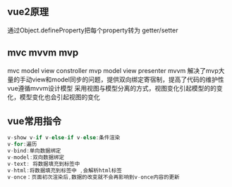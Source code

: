 ## vue2原理
通过Object.defineProperty把每个property转为 getter/setter

## mvc mvvm mvp
mvc model view constroller
mvp model view presenter
mvvm 解决了mvp大量的手动view和model同步的问题，提供双向绑定寄宿制，提高了代码的维护性
vue遵循mvvm设计模型 采用视图与模型分离的方式，视图变化引起模型的的变化，模型变化也会引起视图的变化
## vue常用指令
```js
v-show v-if v-else-if v-else:条件渲染
v-for:遍历
v-bind:单向数据绑定
v-model:双向数据绑定
v-text: 将数据填充到标签中
v-html:将数据填充到标签中 ,会解析html标签
v-once：页面初次渲染后,数据的改变就不会再影响到v-once内容的更新

